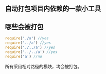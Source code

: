 ## 自动打包项目内依赖的一款小工具

## 哪些会被打包

```javascript
require('./a') //yes
require('../a') //yes
require('./../a') //yes
require('../../a') //yes
require('a') //no
```

所有采用相对路径的模块，均会被打包。